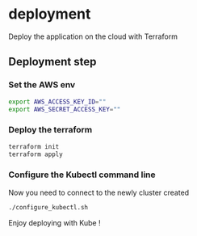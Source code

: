 # deployment
Deploy the application on the cloud with Terraform

## Deployment step

### Set the AWS env

```bash
export AWS_ACCESS_KEY_ID=""
export AWS_SECRET_ACCESS_KEY=""
```

### Deploy the terraform
```bash
terraform init
terraform apply
```

### Configure the Kubectl command line

Now you need to connect to the newly cluster created

```bash
./configure_kubectl.sh
```

Enjoy deploying with Kube !